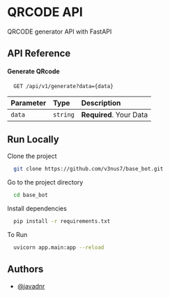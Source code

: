 
# QRCODE API

QRCODE generator API with FastAPI


## API Reference

#### Generate QRcode

```http
  GET /api/v1/generate?data={data}
```

| Parameter | Type     | Description                |
| :-------- | :------- | :------------------------- |
| `data` | `string` | **Required**. Your Data |




## Run Locally

Clone the project

```bash
  git clone https://github.com/v3nus7/base_bot.git
```

Go to the project directory

```bash
  cd base_bot
```

Install dependencies

```bash
  pip install -r requirements.txt
```
To Run

```bash
  uvicorn app.main:app --reload
```

## Authors

- [@javadnr](https://github.com/javadnr)